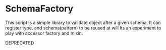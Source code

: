 SchemaFactory
=============

This script is a simple library to validate object after a given schema.
It can register type, and schema(pattern) to be reused at will
Its an experiment to play with accessor factory and mixin.

DEPRECATED
